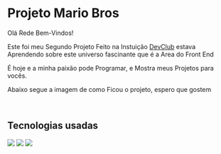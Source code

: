 <h1>Projeto Mario Bros</h1>
<p>Olá Rede Bem-Vindos!</p>
<p>Este foi meu Segundo Projeto Feito na Instuição <a href="https://rodolfomori.com.br/devclub/"> DevClub</a> estava Aprendendo sobre este universo fascinante que é a Area do Front End </p>
<p>É hoje e a minha paixão pode Programar, e Mostra meus Projetos para vocês.</p>
<p>Abaixo segue a imagem de como Ficou o projeto, espero que gostem</p>
<br>
<h2>Tecnologias usadas </h2>
<img src="https://img.shields.io/badge/HTML5-E34F26?style=for-the-badge&logo=html5&logoColor=white"/>
<img src="https://img.shields.io/badge/CSS3-1572B6?style=for-the-badge&logo=css3&logoColor=white"/>
<img src="https://img.shields.io/badge/JavaScript-F7DF1E?style=for-the-badge&logo=javascript&logoColor=black"/>
<br>

